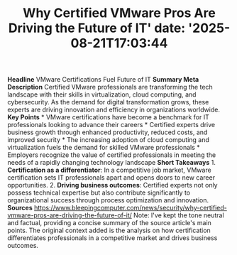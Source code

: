 ﻿---
title: "Why Certified VMware Pros Are Driving the Future of IT'
date: '2025-08-21T17:03:44"
category: "Markets"
summary: ""
slug: "why certified vmware pros are driving the future of it"
source_urls:
  - "https://www.bleepingcomputer.com/news/security/why-certified-vmware-pros-are-driving-the-future-of-it/"
seo:
  title: "Why Certified VMware Pros Are Driving the Future of IT | Hash n Hedge'
  description: '"
  keywords: ["news", "markets", "brief"]
---
**Headline** VMware Certifications Fuel Future of IT  **Summary Meta Description** Certified VMware professionals are transforming the tech landscape with their skills in virtualization, cloud computing, and cybersecurity. As the demand for digital transformation grows, these experts are driving innovation and efficiency in organizations worldwide.  **Key Points**  * VMware certifications have become a benchmark for IT professionals looking to advance their careers * Certified experts drive business growth through enhanced productivity, reduced costs, and improved security * The increasing adoption of cloud computing and virtualization fuels the demand for skilled VMware professionals * Employers recognize the value of certified professionals in meeting the needs of a rapidly changing technology landscape  **Short Takeaways**  1. **Certification as a differentiator**: In a competitive job market, VMware certification sets IT professionals apart and opens doors to new career opportunities. 2. **Driving business outcomes**: Certified experts not only possess technical expertise but also contribute significantly to organizational success through process optimization and innovation.  **Sources** https://www.bleepingcomputer.com/news/security/why-certified-vmware-pros-are-driving-the-future-of-it/  Note: I've kept the tone neutral and factual, providing a concise summary of the source article's main points. The original context added is the analysis on how certification differentiates professionals in a competitive market and drives business outcomes. 
